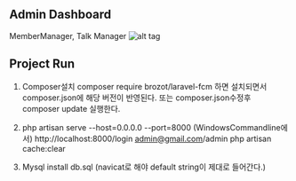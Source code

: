 ## Admin Dashboard
MemberManager, Talk Manager
![alt tag](https://github.com/happymario/VoiceTalkAdmin/blob/master/img.png)

## Project Run
1. Composer설치
   composer require brozot/laravel-fcm 하면 설치되면서 composer.json에 해당 버전이 반영된다.
   또는 composer.json수정후 composer update 실행한다.

2. php artisan serve   --host=0.0.0.0 --port=8000 (WindowsCommandline에서)
   http://localhost:8000/login  admin@gmail.com/admin
   php artisan cache:clear

3. Mysql install db.sql (navicat로 해야 default string이 제대로 들어간다.)


